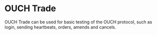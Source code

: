 # OUCH Trade

OUCH Trade can be used for basic testing of the OUCH protocol, such as login, sending heartbeats, orders, amends and cancels. 